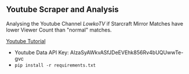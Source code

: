 ## Youtube Scraper and Analysis

Analysing the Youtube Channel *LowkoTV* if Starcraft Mirror Matches have lower Viewer Count than "normal" matches.

[Youtube Tutorial](https://www.youtube.com/watch?v=SwSbnmqk3zY)

 - Youtube Data API Key: AIzaSyAWkvASfJDeEVEhk856Rv4bUQUwwTe-gvc
 - `pip install -r requirements.txt`